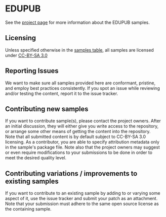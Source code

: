 EDUPUB
======

See the <a href="http://idpf.github.io/edupub/">project page</a> for more information about the EDUPUB samples.

## Licensing

Unless specified otherwise in the [samples table](http://idpf.github.io/edupub/samples.html), all samples are licensed under [CC-BY-SA 3.0](http://creativecommons.org/licenses/by-sa/3.0/)

## Reporting Issues

We want to make sure all samples provided here are conformant, pristine, and employ best practices consistently. If you spot an issue while reviewing and/or testing the content, report it to the issue tracker.

## Contributing new samples

If you want to contribute sample(s), please contact the project owners. After an initial discussion, they will either give you write access to the repository, or arrange some other means of getting the content into the repository. Note that all submitted content is by default subject to CC-BY-SA 3.0 licensing. As a contributor, you are able to specify attribution metadata only in the sample's package file. Note also that the project owners may suggest or even require modifications to your submissions to be done in order to meet the desired quality level.

## Contributing variations / improvements to existing samples

If you want to contribute to an existing sample by adding to or varying some aspect of it, use the issue tracker and submit your patch as an attachment. Note that your submission must adhere to the same open source license as the containing sample.

